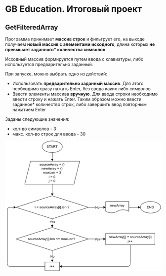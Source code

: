 # GB Education. Итоговый проект

## GetFilteredArray

Программа принимает **массив строк** и фильтрует его, на выходе получаем **новый массив с элементами исходного**, длина которых **не превышает заданного\* количества символов**.

Исходный массив формируется путем ввода с клавиатуры, либо используется предварительно заданный.

При запуске, можно выбрать одно из действий:
- Использовать **предварительно заданный массив**. Для этого необходимо сразу нажать Enter, без ввода каких либо символов
- Ввести элементы массива **вручную**. Для ввода строки необходимо ввести строку и нажать Enter. Таким образом можно ввести заданное\* количество строк, либо завершить ввод повторным нажатием Enter

Заданы следующие значения:
- кол-во символов - 3
- макс. кол-во строк для ввода - 30

![Блок-схема](BlockScheme.png)